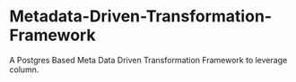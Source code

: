# Metadata-Driven-Transformation-Framework
A Postgres Based Meta Data Driven Transformation Framework to leverage column. 
